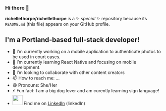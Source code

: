 ### Hi there 👋


**richellethorpe/richellethorpe** is a ✨ _special_ ✨ repository because its `README.md` (this file) appears on your GitHub profile.


## I'm a Portland-based full-stack developer!

- 🔭 I’m currently working on a mobile application to authenticate photos to be used in court cases.
- 🌱 I’m currently learning React Native and focusing on mobile development.
- 👯 I’m looking to collaborate with other content creators
- 📫 How to reach me: ...
- 😄 Pronouns: She/Her
- ⚡ Fun fact: I am a big dog lover and am curently learning sign language!
- [<img height="32" width="32" src="https://cdn.jsdelivr.net/npm/simple-icons@v5/icons/linkedin.svg" />][linkedIn] Find me on [LinkedIn] (linkedIn)



[linkedIn]: https://www.linkedin.com/in/richellethorpe/